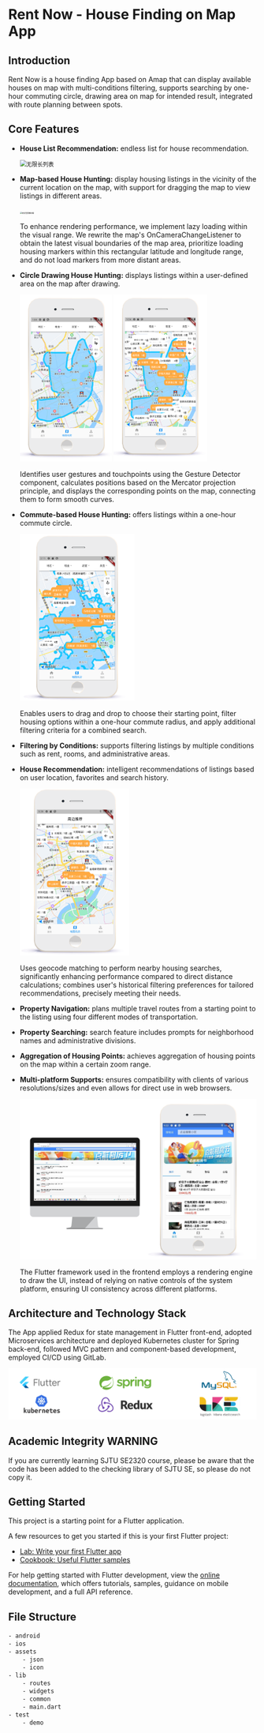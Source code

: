 # Rent Now - House Finding on Map App

## Introduction

Rent Now is a house finding App based on Amap that can display available houses on map with multi-conditions filtering, supports searching by one-hour commuting circle, drawing area on map for intended result, integrated with route planning between spots.

## Core Features

- **House List Recommendation:** endless list for house recommendation.

  <img src="README.assets/无限长列表.gif" alt="无限长列表" style="zoom: 80%;" />

- **Map-based House Hunting:** display housing listings in the vicinity of the current location on the map, with support for dragging the map to view listings in different areas.

  <img src="README.assets/视觉范围懒加载.gif" alt="视觉范围懒加载" style="zoom: 25%;" />

  To enhance rendering performance, we implement lazy loading within the visual range. We rewrite the map's OnCameraChangeListener to obtain the latest visual boundaries of the map area, prioritize loading housing markers within this rectangular latitude and longitude range, and do not load markers from more distant areas.

- **Circle Drawing House Hunting:** displays listings within a user-defined area on the map after drawing.

  <img src="README.assets/image-20231127151151985.png" alt="image-20231127151151985" style="zoom:33%;" />

  <img src="README.assets/image-20231127151221098.png" alt="image-20231127151221098" style="zoom:33%;" />

  Identifies user gestures and touchpoints using the Gesture Detector component, calculates positions based on the Mercator projection principle, and displays the corresponding points on the map, connecting them to form smooth curves.

- **Commute-based House Hunting:** offers listings within a one-hour commute circle.

  <img src="README.assets/image-20231127150556962.png" alt="image-20231127150556962" style="zoom:33%;" />

  Enables users to drag and drop to choose their starting point, filter housing options within a one-hour commute radius, and apply additional filtering criteria for a combined search.

- **Filtering by Conditions:** supports filtering listings by multiple conditions such as rent, rooms, and administrative areas.

- **House Recommendation:** intelligent recommendations of listings based on user location, favorites and search history.

  <img src="README.assets/image-20231127150830809.png" alt="image-20231127150830809" style="zoom:33%;" />

  Uses geocode matching to perform nearby housing searches, significantly enhancing performance compared to direct distance calculations; combines user's historical filtering preferences for tailored recommendations, precisely meeting their needs.

- **Property Navigation:** plans multiple travel routes from a starting point to the listing using four different modes of transportation.

- **Property Searching:** search feature includes prompts for neighborhood names and administrative divisions.

- **Aggregation of Housing Points:** achieves aggregation of housing points on the map within a certain zoom range.

- **Multi-platform Supports:** ensures compatibility with clients of various resolutions/sizes and even allows for direct use in web browsers.

  ![image-20231127152524909](README.assets/image-20231127152524909.png)

  The Flutter framework used in the frontend employs a rendering engine to draw the UI, instead of relying on native controls of the system platform, ensuring UI consistency across different platforms.

## Architecture and Technology Stack

The App applied Redux for state management in Flutter front-end, adopted Microservices architecture and deployed Kubernetes cluster for Spring back-end, followed MVC pattern and component-based development, employed CI/CD using GitLab.

![image-20231127153145674](README.assets/image-20231127153145674.png)

## Academic Integrity WARNING

If you are currently learning SJTU SE2320 course, please be aware that the code has been added to the checking library of SJTU SE, so please do not copy it.

## Getting Started

This project is a starting point for a Flutter application.

A few resources to get you started if this is your first Flutter project:

- [Lab: Write your first Flutter app](https://docs.flutter.dev/get-started/codelab)
- [Cookbook: Useful Flutter samples](https://docs.flutter.dev/cookbook)

For help getting started with Flutter development, view the
[online documentation](https://docs.flutter.dev/), which offers tutorials,
samples, guidance on mobile development, and a full API reference.

## File Structure

```
- android
- ios
- assets
    - json
    - icon
- lib
    - routes
    - widgets
    - common
    - main.dart
- test
    - demo
```

